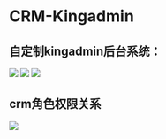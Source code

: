 # CRM-Kingadmin

## 自定制kingadmin后台系统：
![](http://oyhijg3iv.bkt.clouddn.com/kingadmin%E5%90%8E%E5%8F%B01.png)
![](http://oyhijg3iv.bkt.clouddn.com/kingadmin%E5%90%8E%E5%8F%B02.png)
![](http://oyhijg3iv.bkt.clouddn.com/kingadmin%E5%90%8E%E5%8F%B03.png)

## crm角色权限关系
![](http://oyhijg3iv.bkt.clouddn.com/crm%E4%B8%BB%E9%A1%B5.png)
